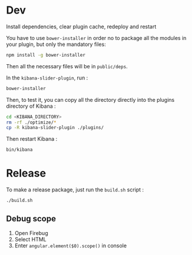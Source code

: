 # Dev
Install dependencies, clear plugin cache, redeploy and restart

You have to use `bower-installer` in order no to package all the modules in your plugin, but only the mandatory files:

```bash
npm install -g bower-installer
```

Then all the necessary files will be in `public/deps`.

In the `kibana-slider-plugin`, run :
```bash
bower-installer
```

Then, to test it, you can copy all the directory directly into the plugins directory of Kibana :
```bash
cd <KIBANA_DIRECTORY>
rm -rf ./optimize/*
cp -R kibana-slider-plugin ./plugins/
```

Then restart Kibana :
```bash
bin/kibana
```

# Release

To make a release package, just run the `build.sh` script :

```bash
./build.sh
```

## Debug scope

1. Open Firebug
2. Select HTML
3. Enter `angular.element($0).scope()` in console